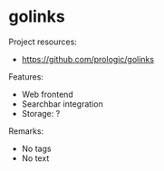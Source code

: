 # golinks

Project resources:

- https://github.com/prologic/golinks

Features:

- Web frontend
- Searchbar integration
- Storage: ?

Remarks:

- No tags
- No text